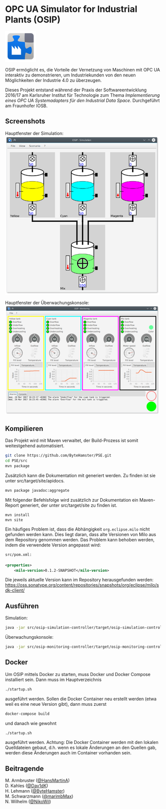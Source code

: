 ﻿# OPC UA Simulator for Industrial Plants (OSIP)

<img src="./icon.png" width="100">

OSIP ermöglicht es, die Vorteile der Vernetzung von Maschinen mit OPC UA interaktiv
zu demonstrieren, um Industriekunden von den neuen Möglichkeiten der Industrie 4.0 zu überzeugen.

Dieses Projekt entstand während der Praxis der Softwareentwicklung 2016/17 am Karlsruher Institut für Technologie
zum Thema *Implementierung eines OPC UA Systemadapters für den Industrial Data Space*.
Durchgeführt am Fraunhofer IOSB.

## Screenshots

Hauptfenster der Simulation:  
<img src="./media/screenshot-simulation.png" width="500">

Hauptfenster der Überwachungskonsole:  
<img src="./media/screenshot-monitoring.png" width="500">

## Kompilieren

Das Projekt wird mit Maven verwaltet, der Build-Prozess ist somit weitestgehend automatisiert.
```bash
git clone https://github.com/ByteHamster/PSE.git
cd PSE/src
mvn package
```

Zusätzlich kann die Dokumentation mit generiert werden. Zu finden ist sie unter src/target/site/apidocs.

```bash
mvn package javadoc:aggregate
```

Mit folgender Befehlsfolge wird zusätzlich zur Dokumentation ein Maven-Report generiert, der unter src/target/site zu finden ist.

```
mvn install
mvn site
```

Ein häufiges Problem ist, dass die Abhängigkeit `org.eclipse.milo` nicht gefunden werden kann. Dies liegt daran, dass alte Versionen von Milo aus dem Repository genommen werden. Das Problem kann behoben werden, indem die verwendete Version angepasst wird:

```xml
src/pom.xml:

<properties>
    <milo-version>0.1.2-SNAPSHOT</milo-version>
```

Die jeweils aktuelle Version kann im Repository herausgefunden werden:
https://oss.sonatype.org/content/repositories/snapshots/org/eclipse/milo/sdk-client/

## Ausführen

Simulation:
```bash
java -jar src/osip-simulation-controller/target/osip-simulation-controller-1.0-with-dependencies.jar
```

Überwachungskonsole:
```bash
java -jar src/osip-monitoring-controller/target/osip-monitoring-controller-1.0-with-dependencies.jar
```

## Docker
Um OSIP mittels Docker zu starten, muss Docker und Docker Compose installiert sein. Dann muss im Hauptverzeichnis
```bash
./startup.sh
```
ausgeführt werden. Sollen die Docker Container neu erstellt werden (etwa weil es eine neue Version gibt), dann muss zuerst
```bash
docker-compose build
```
und danach wie gewohnt
```bash
./startup.sh
```
ausgeführt werden. Achtung: Die Docker Container werden mit den lokalen Quelldateien gebaut, d.h. wenn es lokale Änderungen an den Quellen gab, werden diese Änderungen auch im Container vorhanden sein.

## Beitragende

M. Armbruster ([@HansMartinA](https://github.com/HansMartinA))  
D. Kahles ([@Dav1dK](https://github.com/Dav1dK))  
H. Lehmann ([@ByteHamster](https://github.com/ByteHamster))  
M. Schwarzmann ([@marimbMax](https://github.com/marimbMax))  
N. Wilhelm ([@NikoWil](https://github.com/NikoWil))  

